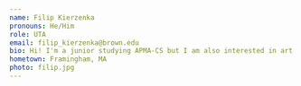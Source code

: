 ```yaml
---
name: Filip Kierzenka
pronouns: He/Him
role: UTA 
email: filip_kierzenka@brown.edu
bio: Hi! I'm a junior studying APMA-CS but I am also interested in art and philosophy. Outside of schoolwork, I enjoy building things, playing hockey, and playing chess poorly on chess.com (@JimmysMomGambit).
hometown: Framingham, MA
photo: filip.jpg
---
```

